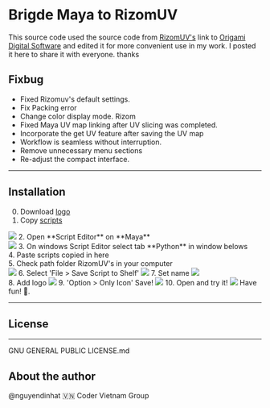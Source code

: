# Brigde Maya to RizomUV
This source code used the source code from [RizomUV's](https://www.rizom-lab.com/bridges/) link to [Origami Digital Software](https://origamidigital.com/cart/index.php?route=product/product&path=59_61&product_id=53) and edited it for more convenient use in my work. I posted it here to share it with everyone. thanks

## Fixbug
* Fixed Rizomuv's default settings.
* Fix Packing error
* Change color display mode. Rizom
* Fixed Maya UV map linking after UV slicing was completed.
* Incorporate the get UV feature after saving the UV map
* Workflow is seamless without interruption.
* Remove unnecessary menu sections
* Re-adjust the compact interface.
---
## Installation
0. Download [logo](https://github.com/nguyendinhat/Brigde_Maya_RizomUV_MacOS/blob/main/logo_rizom_lab_w.png) </br>
1. Copy [scripts](https://github.com/nguyendinhat/Brigde_Maya_RizomUV_MacOS/blob/main/scripts.py)</br>
  <img src="image/ins_1.png">
2. Open **Script Editor** on **Maya**</br>
  <img src="image/ins_2.png">
3. On windows Script Editor select tab **Python** in window belows</br>
4. Paste scripts copied in here</br>
5. Check path folder RizomUV's in your computer</br>
  <img src="image/ins_3.png">
6. Select 'File > Save Script to Shelf'
  <img src="image/ins_4.png">
7. Set name
  <img src="image/ins_5.png"> </br>
8. Add logo
  <img src="image/ins_6.png">
9. 'Option > Only Icon'
    Save!
  <img src="image/ins_7.png">
10. Open and try it!
  <img src="image/ins_8.png">
Have fun! 🤗.

---
## License 
---
GNU GENERAL PUBLIC LICENSE.md

## About the author
@nguyendinhat 🇻🇳 Coder Vietnam Group
